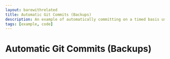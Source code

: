 ```yaml
---
layout: barewithrelated
title: Automatic Git Commits (Backups)
description: An example of automatically committing on a timed basis using a script.
tags: [example, code]
---
```


# Automatic Git Commits (Backups)

<LINK>
